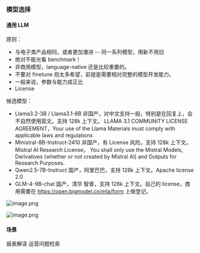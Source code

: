 

### 模型选择

#### 通用 LLM
原则：
- 与电子类产品相同，或者更加激进 -- 同一系列模型，用新不用旧
- 绝对不能光看 benchmark！
- 非商用模型，language-native 还是比较重要的。
- 不要对 finetune 抱太多希望，前提是需要相对完整的模型开发能力。
- 一般来说，参数与能力成正比
- License 

候选模型：
- Llama3.2-3B / Llama3.1-8B 
	非国产，对中文支持一般，特别是在回复上，会不自然使用英文。支持 128k 上下文。
	LLAMA 3.1 COMMUNITY LICENSE AGREEMENT，Your use of the Llama Materials must comply with applicable laws and regulations
- Ministral-8B-Instruct-2410
	非国产，有 License 风险，支持 128k 上下文。
	Mistral AI Research License， You shall only use the Mistral Models, Derivatives (whether or not created by Mistral AI) and Outputs for Research Purposes.
- Qwen2.5-7B-Instruct
	国产，阿里巴巴，支持 128k 上下文。Apache license 2.0
- GLM-4-9B-chat
	国产，清华 智普，支持 128k 上下文。自己的 license，商用需要在 https://open.bigmodel.cn/mla/form 上做登记。

![image.png](https://picgo202.oss-cn-hangzhou.aliyuncs.com/20241118094051.png)


![image.png](https://picgo202.oss-cn-hangzhou.aliyuncs.com/20241118102117.png)

#### 场景
报表解读
运营问题检索